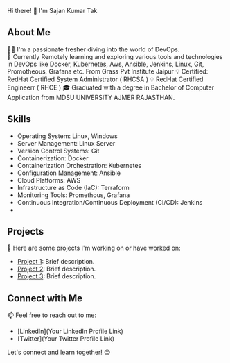 Hi there! 👋 I'm Sajan Kumar Tak

## About Me
👨‍💻 I'm a passionate fresher diving into the world of DevOps.  
🌱 Currently Remotely learning and exploring various tools and technologies in DevOps like Docker, Kubernetes, Aws, Ansible, Jenkins, Linux, Git, Promotheous, Grafana etc. From Grass Pvt Institute Jaipur
💡 Certified: RedHat Certified System Administrator ( RHCSA ) 💡 RedHat Certified Engineerr ( RHCE )
🎓 Graduated with a degree in Bachelor of Computer Application from MDSU UNIVERSITY AJMER RAJASTHAN.

## Skills
- Operating System: Linux, Windows
- Server Management: Linux Server
- Version Control Systems: Git
- Containerization: Docker
- Containerization Orchestration: Kubernetes 
- Configuration Management: Ansible
- Cloud Platforms: AWS
- Infrastructure as Code (IaC): Terraform
- Monitoring Tools: Promethous, Grafana
- Continuous Integration/Continuous Deployment (CI/CD): Jenkins
- 


## Projects
🚀 Here are some projects I'm working on or have worked on:
- [Project 1](link): Brief description.
- [Project 2](link): Brief description.
- [Project 3](link): Brief description.

## Connect with Me
📫 Feel free to reach out to me:
- [LinkedIn](Your LinkedIn Profile Link)
- [Twitter](Your Twitter Profile Link)

Let's connect and learn together! 😊
